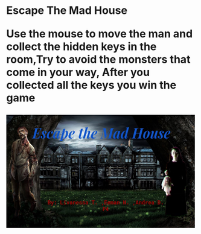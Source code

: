 <h1> Escape The Mad House</>
  
<p>Use the mouse to move the man and collect the hidden keys in the room,Try to avoid the monsters that come in your way, After you collected all the keys you win the game</p>

<img src="escape mad house bk.JPG" width="500" height="300">
